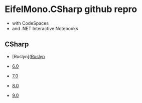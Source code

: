 # EifelMono.CSharp github repro

* with CodeSpaces
* and .NET Interactive Notebooks

## CSharp

* [Roslyn]([Roslyn](https://github.com/dotnet/roslyn/blob/master/docs/Language%20Feature%20Status.md)

* [6.0](https://github.com/EifelMono/EifelMono.CSharp/tree/main/src/CSharp%206.0/#README.md)
* [7.0](https://github.com/EifelMono/EifelMono.CSharp/tree/main/src/CSharp%207.0/#README.md)
* [8.0](https://github.com/EifelMono/EifelMono.CSharp/tree/main/src/CSharp%208.0/#README.md)
* [9.0](https://github.com/EifelMono/EifelMono.CSharp/tree/main/src/CSharp%209.0/#README.md)
